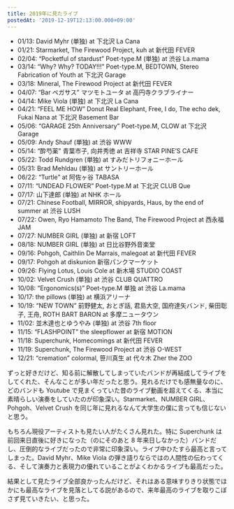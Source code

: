 ```yaml
---
title: 2019年に見たライブ
postedAt: '2019-12-19T12:13:00.000+09:00'
---
```


- 01/13: David Myhr (単独) at 下北沢 La Cana
- 01/21: Starmarket, The Firewood Project, kuh at 新代田 FEVER
- 02/04: “Pocketful of stardust” Poet-type.M (単独) at 渋谷 La.mama
- 03/14: “Why? Why? TODAY!!!” Poet-type.M, BEDTOWN, Stereo Fabrication of Youth at 下北沢 Garage
- 03/18: Mineral, The Firewood Project at 新代田 FEVER
- 04/07: “Bar ペガサス” マツモトユータ at 高円寺クラブライナー
- 04/14: Mike Viola (単独) at 下北沢 La Cana
- 04/21: “FEEL ME HOW” Donut Real Elephant, Free, I do, The echo dek, Fukai Nana at 下北沢 Basement Bar
- 05/06: “GARAGE 25th Anniversary” Poet-type.M, CLOW at 下北沢 Garage
- 05/09: Andy Shauf (単独) at 渋谷 WWW
- 05/14: “酔芍薬” 青葉市子, 向井秀徳 at 吉祥寺 STAR PINE’S CAFE
- 05/22: Todd Rundgren (単独) at すみだトリフォニーホール
- 05/31: Brad Mehldau (単独) at サントリーホール
- 06/22: “Turtle” at 阿佐ヶ谷 TABASA
- 07/11: “UNDEAD FLOWER” Poet-type.M at 下北沢 CLUB Que
- 07/17: 山下達郎 (単独) at NHK ホール
- 07/21: Chinese Football, MIRROR, shipyards, Haus, by the end of summer at 渋谷 LUSH
- 07/22: Owen, Ryo Hamamoto The Band, The Firewood Project at 西永福 JAM
- 07/27: NUMBER GIRL (単独) at 新宿 LOFT
- 08/18: NUMBER GIRL (単独) at 日比谷野外音楽堂
- 09/16: Pohgoh, Caithlin De Marrais, malegoat at 新代田 FEVER
- 09/17: Pohgoh at diskunion 新宿パンクマーケット
- 09/26: Flying Lotus, Louis Cole at 新木場 STUDIO COAST
- 10/02: Velvet Crush (単独) at 渋谷 CLUB QUATTRO
- 10/08: “Ergonomics(s)” Poet-type.M 単独 at 渋谷 La.mama
- 10/17: the pillows (単独) at 横浜アリーナ
- 10/19: “NEW TOWN” 前野健太, おとぎ話, 君島大空, 国府達矢バンド, 柴田聡子, 王舟, ROTH BART BARON at 多摩ニュータウン
- 11/02: 並木達也とゆうやみ (単独) at 渋谷 7th floor
- 11/15: “FLASHPOINT” the sleepflower at 新宿 MOTION
- 11/18: Superchunk, Homecomings at 新代田 FEVER
- 11/19: Superchunk, The Firewood Project at 渋谷 O-WEST
- 12/21: “cremation” colormal, 笹川真生 at 代々木 Zher the ZOO

ずっと好きだけど、知る前に解散してしまっていたバンドが再結成してライブをしてくれた、そんなことが多い年だったと思う。見れるだけでも感無量なのに、どのバンドも Youtube で見まくっていた昔のライブ動画を超えてくる、本当に素晴らしい演奏をしていたのが印象深い。Starmarket、NUMBER GIRL、Pohgoh、Velvet Crush を同じ年に見れるなんて大学生の僕に言っても信じないと思う。

もちろん現役アーティストも見たい人がたくさん見れた。特に Superchunk は前回来日直後に好きになった（のにそのあと 8 年来日しなかった）バンドだし、圧倒的なライブだったので非常に印象深い。ライブ中ひたすら最高と言ってしまった。David Myhr、Mike Viola の弾き語りならではの人間性の伝わってくる、そして演奏力と表現力の優れていることがよくわかるライブも最高だった。

結果として見たライブ全部良かったんだけど、それはある意味すりきり状態でほかにも最高なライブを見落としてる説があるので、来年最高のライブを取りこぼさず見ていきたい、と思った。
